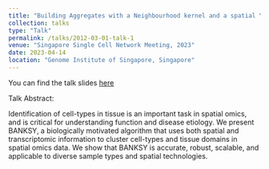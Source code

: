 ```yaml
---
title: "Building Aggregates with a Neighbourhood kernel and a spatial Yardstick (BANKSY)"
collection: talks
type: "Talk"
permalink: /talks/2012-03-01-talk-1
venue: "Singapore Single Cell Network Meeting, 2023"
date: 2023-04-14
location: "Genome Institute of Singapore, Singapore"
---
```


You can find the talk slides [here](/files/BANKSY_SSCN_2023_v2_ppt.pptx)

Talk Abstract: 

Identification of cell-types in tissue is an important task in spatial omics, and is critical for understanding function and disease etiology. We present BANKSY, a biologically motivated algorithm that uses both spatial and transcriptomic information to cluster cell-types and tissue domains in spatial omics data. We show that BANKSY is accurate, robust, scalable, and applicable to diverse sample types and spatial technologies.

